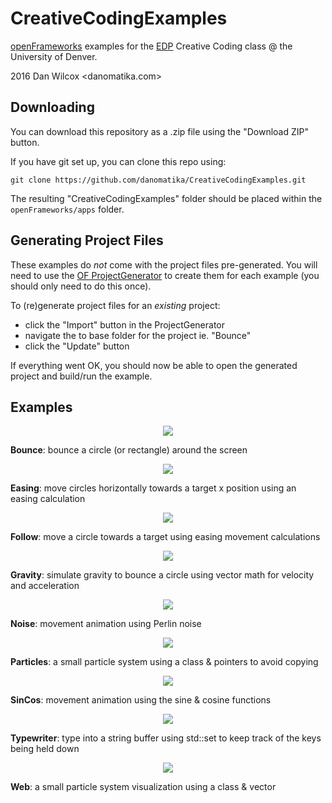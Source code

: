 # CreativeCodingExamples

[openFrameworks](http://openframeworks.cc) examples for the [EDP](http://www.du.edu/ahss/edp/) Creative Coding class @ the University of Denver.

2016 Dan Wilcox <danomatika.com>

## Downloading

You can download this repository as a .zip file using the "Download ZIP" button.

If you have git set up, you can clone this repo using:

    git clone https://github.com/danomatika/CreativeCodingExamples.git

The resulting "CreativeCodingExamples" folder should be placed within the `openFrameworks/apps` folder.

## Generating Project Files

These examples do *not* come with the project files pre-generated. You will need to use the [OF ProjectGenerator](http://openframeworks.cc/learning/01_basics/create_a_new_project) to create them for each example (you should only need to do this once).

To (re)generate project files for an *existing* project:

* click the "Import" button in the ProjectGenerator
* navigate the to base folder for the project ie. "Bounce"
* click the "Update" button

If everything went OK, you should now be able to open the generated project and build/run the example.

## Examples

<p align="center">
<img src="https://raw.github.com/danomatika/CreativeCodingExamples/master/_screenshots/Bounce.png"/>
</p>

**Bounce**: bounce a circle (or rectangle) around the screen

<p align="center">
<img src="https://raw.github.com/danomatika/CreativeCodingExamples/master/_screenshots/Easing.png"/>
</p>

**Easing**: move circles horizontally towards a target x position using an easing calculation

<p align="center">
<img src="https://raw.github.com/danomatika/CreativeCodingExamples/master/_screenshots/Follow.png"/>
</p>

**Follow**: move a circle towards a target using easing movement calculations

<p align="center">
<img src="https://raw.github.com/danomatika/CreativeCodingExamples/master/_screenshots/Gravity.png"/>
</p>

**Gravity**: simulate gravity to bounce a circle using vector math for velocity and acceleration

<p align="center">
<img src="https://raw.github.com/danomatika/CreativeCodingExamples/master/_screenshots/Noise.png"/>
</p>

**Noise**: movement animation using Perlin noise

<p align="center">
<img src="https://raw.github.com/danomatika/CreativeCodingExamples/master/_screenshots/Particles.png"/>
</p>

**Particles**: a small particle system using a class & pointers to avoid copying

<p align="center">
<img src="https://raw.github.com/danomatika/CreativeCodingExamples/master/_screenshots/SinCos.png"/>
</p>

**SinCos**: movement animation using the sine & cosine functions

<p align="center">
<img src="https://raw.github.com/danomatika/CreativeCodingExamples/master/_screenshots/Typewriter.png"/>
</p>

**Typewriter**: type into a string buffer using std::set to keep track of the keys being held down

<p align="center">
<img src="https://raw.github.com/danomatika/CreativeCodingExamples/master/_screenshots/Web.png"/>
</p>

**Web**: a small particle system visualization using a class & vector
